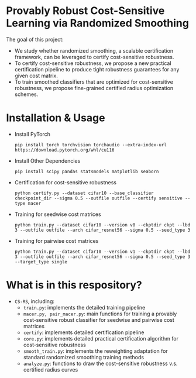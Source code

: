 # Provably Robust Cost-Sensitive Learning via Randomized Smoothing
  The goal of this project:
  - We study whether randomized smoothing, a scalable certification framework, can be leveraged to certify cost-sensitive robustness.
  - To certify cost-sensitive robustness, we propose a new practical certification pipeline to produce tight robustness guarantees for any given cost matrix.
  - To train smoothed classifiers that are optimized for cost-sensitive robustness, we propose fine-grained certified radius optimization schemes.

# Installation & Usage
  - Install PyTorch
    ```text
    pip install torch torchvision torchaudio --extra-index-url https://download.pytorch.org/whl/cu116
    ```
   - Install Other Dependencies
      ```text
     pip install scipy pandas statsmodels matplotlib seaborn
      ```
    
  - Certification for cost-sensitive robustness
    ```text
    python certify.py --dataset cifar10 --base_classifier checkpoint_dir --sigma 0.5 --outfile outfile --certify sensitive --type macer
    ```


  - Training for seedwise cost matrices
    ```text
    python train.py --dataset cifar10 --version v0 --ckptdir ckpt --lbd 3 --outfile outfile --arch cifar_resnet56 --sigma 0.5 --seed_type 3
    ```

  - Training for pairwise cost matrices
    ```text
    python train.py --dataset cifar10 --version v1 --ckptdir ckpt --lbd 3 --outfile outfile --arch cifar_resnet56 --sigma 0.5 --seed_type 3 --target_type single
    ```

# What is in this respository?
* ```CS-RS```, including:
  * ```train.py```: implements the detailed training pipeline
  * ```macer.py, pair_macer.py```:  main functions for training a provably cost-sensitive robust classifier for seedwise and pairwise cost matrices
  * ```certify```: implements detailed certification pipeline 
  * ```core.py```: implements detailed practical certification algorithm for cost-sensitive robustness
  * ```smooth_train.py```: implements the reweighting adaptation for standard randomized smoothing training methods
  * ```analyze.py```: functions to draw the cost-sensitive robustness v.s. certified radius curves
 
